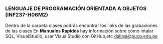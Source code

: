 ### LENGUAJE DE PROGRAMACIÓN ORIENTADA A OBJETOS (INF237-H06M2)
Dentro de la carpeta clases podrás encontrar los links de las grabaciones de las clases
En **Manuales Rápidos** hay información sobre cómo intalar SQL, VisualStudio, usar VisualStudio con GitHub,etc
dallasi@pucp.edu.pe